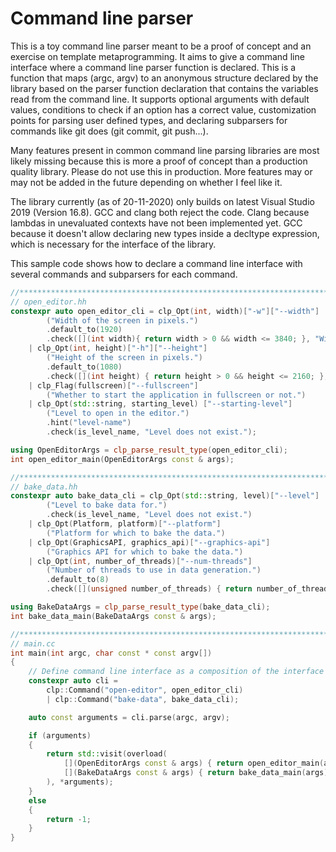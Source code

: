 # Command line parser

This is a toy command line parser meant to be a proof of concept and an exercise on template metaprogramming. It aims to give a command line interface where a command line parser function is declared. This is a function that maps (argc, argv) to an anonymous structure declared by the library based on the parser function declaration that contains the variables read from the command line. It supports optional arguments with default values, conditions to check if an option has a correct value, customization points for parsing user defined types, and declaring subparsers for commands like git does (git commit, git push...).

Many features present in common command line parsing libraries are most likely missing because this is more a proof of concept than a production quality library. Please do not use this in production. More features may or may not be added in the future depending on whether I feel like it.

The library currently (as of 20-11-2020) only builds on latest Visual Studio 2019 (Version 16.8). GCC and clang both reject the code. Clang because lambdas in unevaluated contexts have not been implemented yet. GCC because it doesn't allow declaring new types inside a decltype expression, which is necessary for the interface of the library.

This sample code shows how to declare a command line interface with several commands and subparsers for each command.

```cpp
//************************************************************************************************************
// open_editor.hh
constexpr auto open_editor_cli = clp_Opt(int, width)["-w"]["--width"]
        ("Width of the screen in pixels.")
        .default_to(1920)
        .check([](int width){ return width > 0 && width <= 3840; }, "Width must be between 0 and 3840 (4k).")
    | clp_Opt(int, height)["-h"]["--height"]
        ("Height of the screen in pixels.")
        .default_to(1080)
        .check([](int height) { return height > 0 && height <= 2160; }, "Height must be between 0 and 2160 (4k).")
    | clp_Flag(fullscreen)["--fullscreen"]
        ("Whether to start the application in fullscreen or not.")
    | clp_Opt(std::string, starting_level) ["--starting-level"]
        ("Level to open in the editor.")
        .hint("level-name")
        .check(is_level_name, "Level does not exist.");

using OpenEditorArgs = clp_parse_result_type(open_editor_cli);
int open_editor_main(OpenEditorArgs const & args);

//************************************************************************************************************
// bake_data.hh
constexpr auto bake_data_cli = clp_Opt(std::string, level)["--level"]
        ("Level to bake data for.")
        .check(is_level_name, "Level does not exist.")
    | clp_Opt(Platform, platform)["--platform"]
        ("Platform for which to bake the data.")
    | clp_Opt(GraphicsAPI, graphics_api)["--graphics-api"]
        ("Graphics API for which to bake the data.")
    | clp_Opt(int, number_of_threads)["--num-threads"]
        ("Number of threads to use in data generation.")
        .default_to(8)
        .check([](unsigned number_of_threads) { return number_of_threads > 0 && number_of_threads <= std::thread::hardware_concurrency(); }, "Invalid number of threads.");

using BakeDataArgs = clp_parse_result_type(bake_data_cli);
int bake_data_main(BakeDataArgs const & args);

//************************************************************************************************************
// main.cc
int main(int argc, char const * const argv[])
{
    // Define command line interface as a composition of the interface of each system.
    constexpr auto cli =
        clp::Command("open-editor", open_editor_cli)
        | clp::Command("bake-data", bake_data_cli);

    auto const arguments = cli.parse(argc, argv);

    if (arguments)
    {
        return std::visit(overload(
            [](OpenEditorArgs const & args) { return open_editor_main(args); },
            [](BakeDataArgs const & args) { return bake_data_main(args); }
        ), *arguments);
    }
    else
    {
        return -1;
    }
}
```
